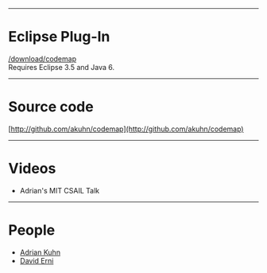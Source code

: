 &nbsp;

---
# Eclipse Plug-In
[/download/codemap](/download/codemap)<br/>Requires Eclipse 3.5 and Java 6.

---
# Source code
[http://github.com/akuhn/codemap](http://github.com/akuhn/codemap)

---
# Videos

-  Adrian's MIT CSAIL Talk

---
# People

- [Adrian Kuhn](%base_url%/wiki/alumni/adriankuhn)
- [David Erni](%base_url%/wiki/alumni/daviderni)

